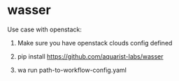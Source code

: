 # wasser

Use case with openstack:

1. Make sure you have openstack clouds config defined

2. pip install https://github.com/aquarist-labs/wasser

3. wa run path-to-workflow-config.yaml

